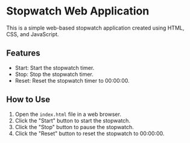 # Stopwatch Web Application

This is a simple web-based stopwatch application created using HTML, CSS, and JavaScript.

## Features

- Start: Start the stopwatch timer.
- Stop: Stop the stopwatch timer.
- Reset: Reset the stopwatch timer to 00:00:00.

## How to Use

1. Open the `index.html` file in a web browser.
2. Click the "Start" button to start the stopwatch.
3. Click the "Stop" button to pause the stopwatch.
4. Click the "Reset" button to reset the stopwatch to 00:00:00.